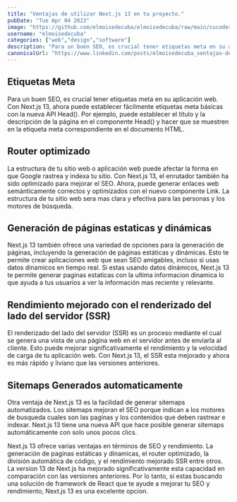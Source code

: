 ```yaml
---
title: "Ventajas de utilizar Next.js 13 en tu proyecto."
pubDate: "Tue Apr 04 2023"
image: "https://github.com/elmoisedecuba/elmoisedecuba/raw/main/cucoders_data/twitter-card.png"
username: "elmoisedecuba"
categories: ["web","design","software"]
description: "Para un buen SEO, es crucial tener etiquetas meta en su aplicación web. Con Next.js 13, ahora puede establecer fácilmente etiquetas meta básicas con la nueva API Head(). Por ejemplo, pue"
canonicalUrl: "https://www.linkedin.com/posts/elmoisedecuba_ventajas-de-utilizar-nextjs-13-en-tu-proyecto-activity-7048864428770926592-WN8R?utm_source=share&utm_medium=member_desktop"
---
```


## Etiquetas Meta
Para un buen SEO, es crucial tener etiquetas meta en su aplicación web. Con Next.js 13, ahora puede establecer fácilmente etiquetas meta básicas con la nueva API Head(). Por ejemplo, puede establecer el título y la descripción de la página en el componente Head() y hacer que se muestren en la etiqueta meta correspondiente en el documento HTML.

## Router optimizado
La estructura de tu sitio web o aplicación web puede afectar la forma en que Google rastrea y indexa tu sitio. Con Next.js 13, el enrutador también ha sido optimizado para mejorar el SEO. Ahora, puede generar enlaces web semánticamente correctos y optimizados con el nuevo componente Link. La estructura de tu sitio web sera mas clara y efectiva para las personas y los motores de búsqueda.

## Generación de páginas estaticas y dinámicas
Next.js 13 también ofrece una variedad de opciones para la generación de páginas, incluyendo la generación de páginas estáticas y dinámicas. Esto te permite crear aplicaciones web que sean SEO amigables, incluso si usas datos dinamicos en tiempo real. Si estas usando datos dinámicos, Next.js 13 te permite generar paginas estaticas con la ultima informacion dinamica lo que ayuda a tus usuarios a ver la información mas reciente y relevante.

## Rendimiento mejorado con el renderizado del lado del servidor (SSR)
El renderizado del lado del servidor (SSR) es un proceso mediante el cual se genera una vista de una página web en el servidor antes de enviarla al cliente. Esto puede mejorar significativamente el rendimiento y la velocidad de carga de tu aplicación web. Con Next.js 13, el SSR esta mejorado y ahora es más rápido y liviano que las versiones anteriores.

## Sitemaps Generados automaticamente
Otra ventaja de Next.js 13 es la facilidad de generar sitemaps automatizados. Los sitemaps mejoran el SEO porque indican a los motores de busqueda cuales son las paginas y los contenidos que deben rastrear e indexar. Next.js 13 tiene una nueva API que hace posible generar sitemaps automáticamente con solo unos pocos clics.

Next.js 13 ofrece varias ventajas en términos de SEO y rendimiento. La generación de paginas estáticas y dinamicas, el router optimizado, la división automática de código, y el rendimiento mejorado SSR entre otros. La version 13 de Next.js ha mejorado significativamente esta capacidad en comparación con las versiones anteriores. Por lo tanto, si estas buscando una solución de framework de React que te ayude a mejorar tu SEO y rendimiento, Next.js 13 es una excelente opcion.
